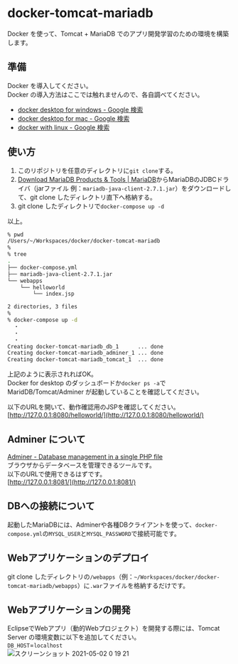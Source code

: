 docker-tomcat-mariadb
====

Docker を使って、Tomcat + MariaDB でのアプリ開発学習のための環境を構築します。


## 準備

Docker を導入してください。  
Docker の導入方法はここでは触れませんので、各自調べてください。  
- [docker desktop for windows - Google 検索](https://www.google.com/search?q=docker+desktop+for+windows&client=firefox-b-d&sxsrf=ALeKk037jUagc9C571ll-sdGs128HmhKoQ:1619851927674&source=lnt&tbs=qdr:y&sa=X&ved=2ahUKEwjOgfPV8qfwAhXYMN4KHSOuAKAQpwV6BAgBECo&biw=1920&bih=1073)
- [docker desktop for mac - Google 検索](https://www.google.com/search?q=docker+desktop+for+mac&client=firefox-b-d&biw=1920&bih=1073&tbs=qdr%3Ay&sxsrf=ALeKk01b525tGMxtWBTPqeUry6zfJp117w%3A1619851933504&ei=nfqMYLaZHof7wAPZ_pqIDw&oq=docker+desktop+for+mac&gs_lcp=Cgdnd3Mtd2l6EAMyAggAMgIIADICCAAyAggAMgIIADICCAAyAggAMgIIADoHCCMQsAMQJzoHCAAQRxCwA1CazwJY9NECYNvSAmgCcAJ4AIABiwKIAc8DkgEFMS4xLjGYAQCgAQGqAQdnd3Mtd2l6yAEFwAEB&sclient=gws-wiz&ved=0ahUKEwj229bY8qfwAhWHPXAKHVm_BvEQ4dUDCA0&uact=5)
- [docker with linux - Google 検索](https://www.google.com/search?q=docker+with+linux&client=firefox-b-d&biw=1920&bih=1073&tbs=qdr%3Ay&sxsrf=ALeKk032rItA3Sseist1xbtGJ7Rk9RjI-g%3A1619852033323&ei=AfuMYPiXE4WJoATtiYWICg&oq=docker+with+linux&gs_lcp=Cgdnd3Mtd2l6EAMyBggjECcQEzIFCAAQywEyBAgAEB4yBAgAEB4yBAgAEB4yBggAEAgQHjIGCAAQCBAeMgYIABAFEB46BwgAELADEBM6CwgAELADEA0QHhATOg0IABCwAxAIEA0QHhATOg0IABCwAxANEAUQHhATUOgKWMELYI8MaAFwAHgAgAHDAYgBrQKSAQMwLjKYAQCgAQGqAQdnd3Mtd2l6yAEIwAEB&sclient=gws-wiz&ved=0ahUKEwi4nKOI86fwAhWFBIgKHe1EAaEQ4dUDCA0&uact=5)


## 使い方

1. このリポジトリを任意のディレクトリに`git clone`する。
1. [Download MariaDB Products & Tools | MariaDB](https://mariadb.com/downloads/#connectors)からMariaDBのJDBCドライバ（jarファイル 例：`mariadb-java-client-2.7.1.jar`）をダウンロードして、git clone したディレクトリ直下へ格納する。
1. git clone したディレクトリで`docker-compose up -d`

以上。  

```bash
% pwd
/Users/~/Workspaces/docker/docker-tomcat-mariadb
%
% tree
.
├── docker-compose.yml
├── mariadb-java-client-2.7.1.jar
└── webapps
    └── helloworld
        └── index.jsp

2 directories, 3 files
%
% docker-compose up -d
  ・
  ・
  ・
Creating docker-tomcat-mariadb_db_1      ... done
Creating docker-tomcat-mariadb_adminer_1 ... done
Creating docker-tomcat-mariadb_tomcat_1  ... done
```
上記のように表示されればOK。  
Docker for desktop のダッシュボードか`docker ps -a`で MaridDB/Tomcat/Adminer が起動していることを確認してください。  

以下のURLを開いて、動作確認用のJSPを確認してください。  
[http://127.0.0.1:8080/helloworld/](http://127.0.0.1:8080/helloworld/)


## Adminer について

[Adminer - Database management in a single PHP file](https://www.adminer.org/)  
ブラウザからデータベースを管理できるツールです。  
以下のURLで使用できるはずです。  
[http://127.0.0.1:8081/](http://127.0.0.1:8081/)


## DBへの接続について

起動したMariaDBには、Adminerや各種DBクライアントを使って、`docker-compose.yml`の`MYSQL_USER`と`MYSQL_PASSWORD`で接続可能です。


## Webアプリケーションのデプロイ

git clone したディレクトリの`/webapps`（例：`~/Workspaces/docker/docker-tomcat-mariadb/webapps`）に`.war`ファイルを格納するだけです。


## Webアプリケーションの開発

EclipseでWebアプリ（動的Webプロジェクト）を開発する際には、Tomcat Server の環境変数に以下を追加してください。  
`DB_HOST`=`localhost`  
![スクリーンショット 2021-05-02 0 19 21](https://user-images.githubusercontent.com/2688618/116786913-3bef5600-aadc-11eb-9152-b0ca33c3bcb5.png)
